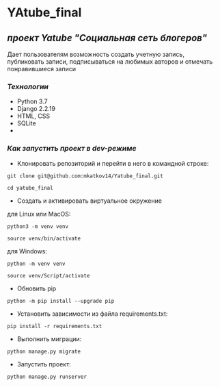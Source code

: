 # **YAtube_final**
## _проект Yatube "Социальная сеть блогеров"_

Дает пользователям возможность создать учетную запись, публиковать записи, подписываться на любимых авторов и отмечать понравившиеся записи

### _Технологии_
- Python 3.7
- Django 2.2.19
- HTML, CSS
- SQLite
-

### _Как запустить проект в dev-режиме_
* Клонировать репозиторий и перейти в него в командной строке:
```
git clone git@github.com:mkatkov14/Yatube_final.git
```
```
cd yatube_final
```
* Создать и активировать виртуальное окружение

для Linux или MacOS:
```
python3 -m venv venv
```
```
source venv/bin/activate
```
для Windows:
```
python -m venv venv
```
```
source venv/Script/activate
```
* Обновить pip
```
python -m pip install --upgrade pip
```
* Установить зависимости из файла requirements.txt:
```
pip install -r requirements.txt
```
* Выполнить миграции:
```
python manage.py migrate
```

* Запустить проект:
```
python manage.py runserver
```
